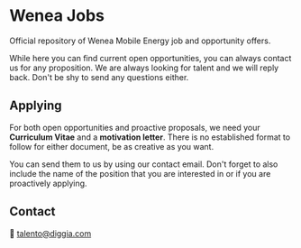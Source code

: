 # Wenea Jobs

Official repository of Wenea Mobile Energy job and opportunity offers.

While here you can find current open opportunities, you can always contact us for any proposition. We are always looking
for talent and we will reply back. Don't be shy to send any questions either.

## Applying

For both open opportunities and proactive proposals, we need your **Curriculum Vitae** and a **motivation letter**. 
There is no established format to follow for either document, be as creative as you want. 

You can send them to us by using our contact email. Don't forget to also include the name of the position that you are 
interested in or if you are proactively applying.

## Contact 
:email: talento@diggia.com
